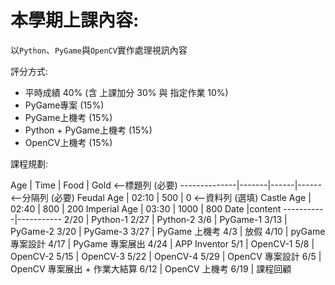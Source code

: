 # 本學期上課內容:
以`Python`、`PyGame`與`OpenCV`實作處理視訊內容

評分方式:
* 平時成績 40% (含 上課加分 30% 與 指定作業 10%)
* PyGame專案 (15%)
* PyGame上機考 (15%)
* Python + PyGame上機考 (15%)
* OpenCV上機考 (15%)

課程規劃:

Age           | Time  | Food | Gold      <--標題列 (必要)
--------------|-------|------|------     <--分隔列 (必要)
Feudal Age    | 02:10 |  500 |    0      <--資料列 (選填)
Castle Age    | 02:40 |  800 |  200
Imperial Age  | 03:30 | 1000 |  800 
Date       |content
-----------|-----------
2/20       | Python-1
2/27	   | Python-2
3/6        | PyGame-1
3/13       | PyGame-2
3/20	   | PyGame-3
3/27       | PyGame 上機考
4/3        | 放假
4/10       | pyGame 專案設計
4/17   	   | PyGame 專案展出
4/24       | APP Inventor
5/1        | OpenCV-1
5/8        | OpenCV-2
5/15       | OpenCV-3
5/22       | OpenCV-4
5/29 	   | OpenCV 專案設計
6/5        | OpenCV 專案展出 + 作業大結算
6/12       | OpenCV 上機考
6/19       | 課程回顧
